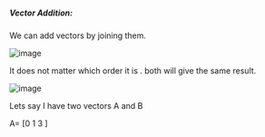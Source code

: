 ##### Vector Addition: 

We can add vectors by joining them. 

![image](https://user-images.githubusercontent.com/42385240/192198499-98d2b108-310f-485f-bcb5-79b6ddd0aa77.png)

It does not matter which order it is . both will give the same result. 

![image](https://user-images.githubusercontent.com/42385240/192198590-db63aac1-a370-4846-b9e8-6e65c7082c90.png)

Lets say I have two vectors A and B

A= [0
    1
    3 
   ]

